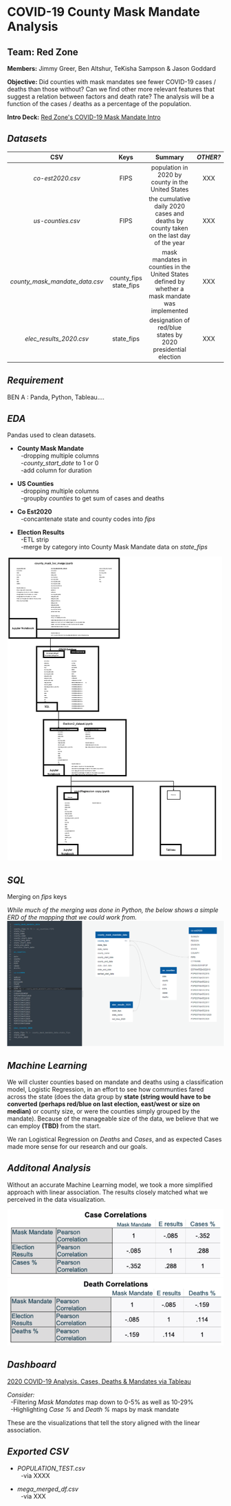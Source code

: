 # COVID-19 County Mask Mandate Analysis

## Team: Red Zone

**Members:** Jimmy Greer, Ben Altshur, TeKisha Sampson &amp; Jason Goddard


**Objective:** Did counties with mask mandates see fewer COVID-19 cases / deaths than those without?  Can we find other more relevant features that suggest a relation between factors and death rate?  The analysis will be a function of the cases / deaths as a percentage of the population.  

**Intro Deck:** [Red Zone's COVID-19 Mask Mandate Intro](https://docs.google.com/presentation/d/16n0RSISNJ638HoVZlOlderMXyFtMTKz3fehBtG4oSqQ/edit#slide=id.p "Red Zone's COVID-19 Mask Mandate Intro") 

## ***Datasets***

| CSV | Keys | Summary | *OTHER?* | 
| :---: | :---: | :---: | :---: | 
| *co-est2020.csv* | FIPS | population in 2020 by county in the United States | XXX | 
| *us-counties.csv* | FIPS | the cumulative daily 2020 cases and deaths by county taken on the last day of the year | XXX | 
| *county_mask_mandate_data.csv* | county_fips state_fips | mask mandates in counties in the United States defined by whether a mask mandate was implemented | XXX | 
| *elec_results_2020.csv* | state_fips | designation of red/blue states by 2020 presidential election | XXX | 


## ***Requirement***

BEN A : Panda, Python, Tableau.... 

## ***EDA***
Pandas used to clean datasets.

- **County Mask Mandate** <br>
&nbsp;&nbsp;-dropping multiple columns <br>
&nbsp;&nbsp;-*county_start_date* to 1 or 0 <br>
&nbsp;&nbsp;-add column for duration 

- **US Counties** <br>
&nbsp;&nbsp;-dropping multiple columns <br>
&nbsp;&nbsp;-groupby *counties* to get sum of cases and deaths

- **Co Est2020** <br>
&nbsp;&nbsp;-concantenate state and county codes into *fips*


- **Election Results** <br>
&nbsp;&nbsp;-ETL strip <br>
&nbsp;&nbsp;-merge by category into County Mask Mandate data on *state_fips*

![alt_text](https://github.com/Jimmygjr10/Covid19_Mask_Mandate/blob/READ.ME/Resources/Flow_Chart.png)

## ***SQL***

Merging on *fips* keys

*While much of the merging was done in Python, the below shows a simple ERD of the mapping that we could work from.*  
![alt text](https://github.com/Jimmygjr10/Covid19_Mask_Mandate/blob/main/database_covid_rev2.png)

## ***Machine Learning***
We will cluster counties based on mandate and deaths using a classification model, Logistic Regression, in an effort to see how communties fared across the state (does the data group by **state (string would have to be converted (perhaps red/blue on last election, east/west or size on median)** or county size, or were the counties simply grouped by the mandate).  Because of the manageable size of the data, we believe that we can employ **(TBD)** from the start.  


We ran Logistical Regression on *Deaths* and *Cases*, and as expected Cases made more sense for our research and our goals.  

## ***Additonal Analysis***
Without an accurate Machine Learning model, we took a more simplified approach with linear association.  The results closely matched what we perceived in the data visualization.  

![alt text](https://github.com/Jimmygjr10/Covid19_Mask_Mandate/blob/READ.ME/Resources/CaseCorr.png)
![alt text](https://github.com/Jimmygjr10/Covid19_Mask_Mandate/blob/READ.ME/Resources/DeathCorr.png)

## ***Dashboard***

[2020 COVID-19 Analysis.  Cases, Deaths & Mandates via Tableau](https://public.tableau.com/app/profile/jason.goddard/viz/COVID-19MaskMandateFP/Story1?publish=yes "Red Zone's COVID-19 Mask Mandate Intro")

*Consider:* <br>
&nbsp;&nbsp;-Filtering *Mask Mandates* map down to 0-5% as well as 10-29% <br>
&nbsp;&nbsp;-Highlighting *Case %* and *Death %* maps by mask mandate  <br>

These are the visualizations that tell the story aligned with the linear association.  

## ***Exported CSV***
- *POPULATION_TEST.csv* <br>
&nbsp;&nbsp;-via XXXX <br>

- *mega_merged_df.csv* <br>
&nbsp;&nbsp;-via XXX 
